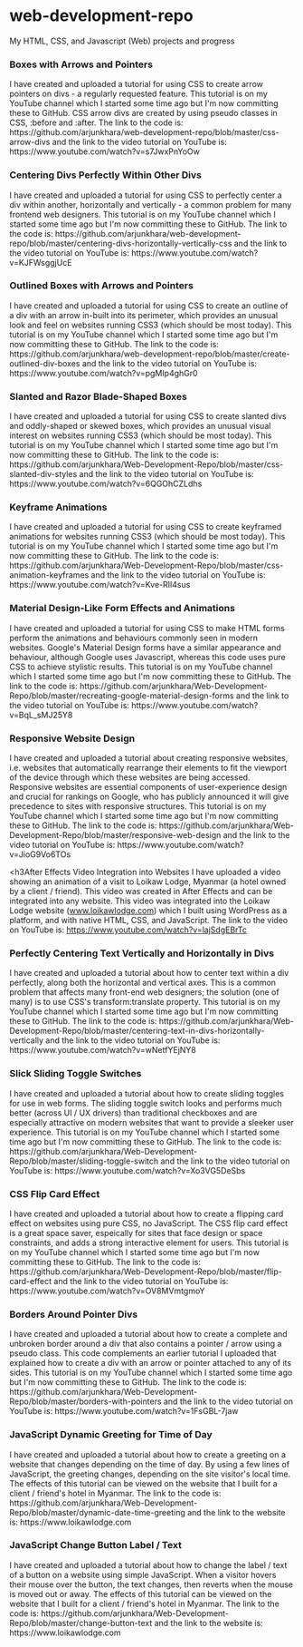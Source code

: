# web-development-repo
My HTML, CSS, and Javascript (Web) projects and progress

<h3>Boxes with Arrows and Pointers</h3>
I have created and uploaded a tutorial for using CSS to create arrow pointers on divs - a regularly requested feature. This tutorial is on my YouTube channel which I started some time ago but I'm now committing these to GitHub. CSS arrow divs are created by using pseudo classes in CSS, :before and :after. The link to the code is: https://github.com/arjunkhara/web-development-repo/blob/master/css-arrow-divs and the link to the video tutorial on YouTube is: https://www.youtube.com/watch?v=s7JwxPnYoOw

<h3>Centering Divs Perfectly Within Other Divs</h3>
I have created and uploaded a tutorial for using CSS to perfectly center a div within another, horizontally and vertically - a common problem for many frontend web designers. This tutorial is on my YouTube channel which I started some time ago but I'm now committing these to GitHub. The link to the code is: https://github.com/arjunkhara/web-development-repo/blob/master/centering-divs-horizontally-vertically-css and the link to the video tutorial on YouTube is: https://www.youtube.com/watch?v=KJFWsggjUcE

<h3>Outlined Boxes with Arrows and Pointers</h3>
I have created and uploaded a tutorial for using CSS to create an outline of a div with an arrow in-built into its perimeter, which provides an unusual look and feel on websites running CSS3 (which should be most today). This tutorial is on my YouTube channel which I started some time ago but I'm now committing these to GitHub. The link to the code is: https://github.com/arjunkhara/web-development-repo/blob/master/create-outlined-div-boxes and the link to the video tutorial on YouTube is: https://www.youtube.com/watch?v=pgMIp4ghGr0

<h3>Slanted and Razor Blade-Shaped Boxes</h3>
I have created and uploaded a tutorial for using CSS to create slanted divs and oddly-shaped or skewed boxes, which provides an unusual visual interest on websites running CSS3 (which should be most today). This tutorial is on my YouTube channel which I started some time ago but I'm now committing these to GitHub. The link to the code is: https://github.com/arjunkhara/Web-Development-Repo/blob/master/css-slanted-div-styles and the link to the video tutorial on YouTube is: https://www.youtube.com/watch?v=6QGOhCZLdhs

<h3>Keyframe Animations</h3>
I have created and uploaded a tutorial for using CSS to create keyframed animations for websites running CSS3 (which should be most today). This tutorial is on my YouTube channel which I started some time ago but I'm now committing these to GitHub. The link to the code is: https://github.com/arjunkhara/Web-Development-Repo/blob/master/css-animation-keyframes and the link to the video tutorial on YouTube is: https://www.youtube.com/watch?v=Kve-RIl4sus

<h3>Material Design-Like Form Effects and Animations</h3>
I have created and uploaded a tutorial for using CSS to make HTML forms perform the animations and behaviours commonly seen in modern websites. Google's Material Design forms have a similar appearance and behaviour, although Google uses Javascript, whereas this code uses pure CSS to achieve stylistic results. This tutorial is on my YouTube channel which I started some time ago but I'm now committing these to GitHub. The link to the code is: https://github.com/arjunkhara/Web-Development-Repo/blob/master/recreating-google-material-design-forms and the link to the video tutorial on YouTube is: https://www.youtube.com/watch?v=BqL_sMJ25Y8

<h3>Responsive Website Design</h3>
I have created and uploaded a tutorial about creating responsive websites, i.e. websites that automatically rearrange their elements to fit the viewport of the device through which these websites are being accessed. Responsive websites are essential components of user-experience design and crucial for rankings on Google, who has publicly announced it will give precedence to sites with responsive structures. This tutorial is on my YouTube channel which I started some time ago but I'm now committing these to GitHub. The link to the code is: https://github.com/arjunkhara/Web-Development-Repo/blob/master/responsive-web-design and the link to the video tutorial on YouTube is: https://www.youtube.com/watch?v=JioG9Vo6TOs

<h3After Effects Video Integration into Websites</h3>
I have uploaded a video showing an animation of a visit to Loikaw Lodge, Myanmar (a hotel owned by a client / friend). This video was created in After Effects and can be integrated into any website. This video was integrated into the Loikaw Lodge website (www.loikawlodge.com) which I built using WordPress as a platform, and with native HTML, CSS, and JavaScript. The link to the video on YouTube is: https://www.youtube.com/watch?v=lajSdgEBrTc

<h3>Perfectly Centering Text Vertically and Horizontally in Divs</h3>
I have created and uploaded a tutorial about how to center text within a div perfectly, along both the horizontal and vertical axes. This is a common problem that affects many front-end web designers; the solution (one of many) is to use CSS's transform:translate property. This tutorial is on my YouTube channel which I started some time ago but I'm now committing these to GitHub. The link to the code is: https://github.com/arjunkhara/Web-Development-Repo/blob/master/centering-text-in-divs-horizontally-vertically and the link to the video tutorial on YouTube is: https://www.youtube.com/watch?v=wNetfYEjNY8

<h3>Slick Sliding Toggle Switches</h3>
I have created and uploaded a tutorial about how to create sliding toggles for use in web forms. The sliding toggle switch looks and performs much better (across UI / UX drivers) than traditional checkboxes and are especially attractive on modern websites that want to provide a sleeker user experience. This tutorial is on my YouTube channel which I started some time ago but I'm now committing these to GitHub. The link to the code is: https://github.com/arjunkhara/Web-Development-Repo/blob/master/sliding-toggle-switch and the link to the video tutorial on YouTube is: https://www.youtube.com/watch?v=Xo3VG5DeSbs

<h3>CSS Flip Card Effect</h3>
I have created and uploaded a tutorial about how to create a flipping card effect on websites using pure CSS, no JavaScript. The CSS flip card effect is a great space saver, espeically for sites that face design or space constraints, and adds a strong interactive element for users. This tutorial is on my YouTube channel which I started some time ago but I'm now committing these to GitHub. The link to the code is: https://github.com/arjunkhara/Web-Development-Repo/blob/master/flip-card-effect and the link to the video tutorial on YouTube is: https://www.youtube.com/watch?v=OV8MVmtgmoY

<h3>Borders Around Pointer Divs</h3>
I have created and uploaded a tutorial about how to create a complete and unbroken border around a div that also contains a pointer / arrow using a pseudo class. This code complements an earlier tutorial I uploaded that explained how to create a div with an arrow or pointer attached to any of its sides. This tutorial is on my YouTube channel which I started some time ago but I'm now committing these to GitHub. The link to the code is: https://github.com/arjunkhara/Web-Development-Repo/blob/master/borders-with-pointers and the link to the video tutorial on YouTube is: https://www.youtube.com/watch?v=1FsGBL-7jaw

<h3>JavaScript Dynamic Greeting for Time of Day</h3>
I have created and uploaded a tutorial about how to create a greeting on a website that changes depending on the time of day. By using a few lines of JavaScript, the greeting changes, depending on the site visitor's local time. The effects of this tutorial can be viewed on the website that I built for a client / friend's hotel in Myanmar. The link to the code is: https://github.com/arjunkhara/Web-Development-Repo/blob/master/dynamic-date-time-greeting and the link to the website is: https://www.loikawlodge.com


<h3>JavaScript Change Button Label / Text</h3>
I have created and uploaded a tutorial about how to change the label / text of a button on a website using simple JavaScript. When a visitor hovers their mouse over the button, the text changes, then reverts when the mouse is moved out or away. The effects of this tutorial can be viewed on the website that I built for a client / friend's hotel in Myanmar. The link to the code is: https://github.com/arjunkhara/Web-Development-Repo/blob/master/change-button-text and the link to the website is: https://www.loikawlodge.com

